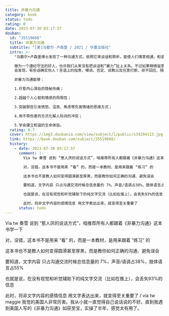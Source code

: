 ```yaml
---
title: 非暴力沟通
category: book
status: todo
rating: 0
date: 2023-07-30 03:17:57
douban:
  id: "35519608"
  title: 非暴力沟通
  subtitle: "[美]马歇尔·卢森堡 / 2021 / 华夏出版社"
  intro: >-
    "马歇尔•卢森堡博士发现了一种沟通方式，依照它来谈话和聆听，能使人们情意相通，和谐相处，这就是“非暴力沟通”。

    做为一个遵纪守法的好人，也许我们从来没有把谈话和“暴力”扯上关系。不过如果稍微留意一下现实生活中的谈话方式，并且用心体会各种谈话方式给我们的不同感受，我们一定
    会发现，有些话确实伤人！言语上的指责、嘲讽、否定、说教以及任意打断、拒不回应、随意出口的评价和结论给我们带来的情感和精神上的创伤甚至比肉体的伤害更加令人痛苦。这些无心或有意的语言暴力让人与人变得冷漠、隔膜、敌视。

    非暴力沟通能够：

    1.疗愈内心深处的隐秘伤痛；

    2.超越个人心智和情感的局限性；

    3.突破那些引发愤怒、沮丧、焦虑等负面情绪的思维方式；

    4.用不带伤害的方式化解人际间的冲突；

    5.学会建立和谐的生命体验。
  rating: 8.7
  cover: https://img3.doubanio.com/view/subject/l/public/s34204113.jpg
  link: https://book.douban.com/subject/35519608/
  history:
    - date: 2023-07-30 03:17:57
      comment: |-
        Via tw 奏雪 说到 “惹人厌的说话方式”，咱推荐所有人都跟着《非暴力沟通》这本书学一下

        对，没错，这本书不是用来 “看” 的，而是一本教材，是用来跟着 “练习” 的

        这本书也不是教人如何变得圆滑甚至厚黑，而是教你如何正确的沟通、避免误会

        要知道，文字内容 只占沟通交流时候总信息量的 7%，声音/语调占38%，肢体语言占55%

        也就是说，在没有视觉和听觉辅助下的纯文字交流（比如在推上），会丢失93%的信息

        此时，将非文字内容的感情信息 用文字表达出来，就变得至关重要了
      status: todo
---
```


Via tw 奏雪 说到 “惹人厌的说话方式”，咱推荐所有人都跟着《非暴力沟通》这本书学一下

对，没错，这本书不是用来 “看” 的，而是一本教材，是用来跟着 “练习” 的

这本书也不是教人如何变得圆滑甚至厚黑，而是教你如何正确的沟通、避免误会

要知道，文字内容 只占沟通交流时候总信息量的 7%，声音/语调占38%，肢体语言占55%

也就是说，在没有视觉和听觉辅助下的纯文字交流（比如在推上），会丢失93%的信息

此时，将非文字内容的感情信息 用文字表达出来，就变得至关重要了 / via tw maggie 我觉的美国人非常厉害。我从小就一直觉得自己说话说的不好。直到我遇到美国人写的《非暴力沟通》如获至宝，实操了半年，感觉太有用了。